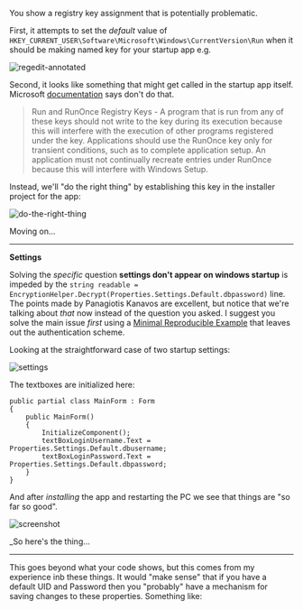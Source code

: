 You show a registry key assignment that is potentially problematic.

First, it attempts to set the _default_ value of `HKEY_CURRENT_USER\Software\Microsoft\Windows\CurrentVersion\Run` when it should be making named key for your startup app e.g. 

![regedit-annotated]()

Second, it looks like something that might get called in the startup app itself. Microsoft [documentation](https://learn.microsoft.com/en-us/windows/win32/setupapi/run-and-runonce-registry-keys) says don't do that.

>Run and RunOnce Registry Keys - 
A program that is run from any of these keys should not write to the key during its execution because this will interfere with the execution of other programs registered under the key. Applications should use the RunOnce key only for transient conditions, such as to complete application setup. An application must not continually recreate entries under RunOnce because this will interfere with Windows Setup.

Instead, we'll "do the right thing" by establishing this key in the installer project for the app:

![do-the-right-thing]()

Moving on...
***
**Settings**

Solving the _specific_ question **settings don't appear on windows startup** is impeded by the `string readable = EncryptionHelper.Decrypt(Properties.Settings.Default.dbpassword)` line. The points made by Panagiotis Kanavos are excellent, but notice that we're talking about _that_ now instead of the question you asked. I suggest you solve the main issue _first_ using a [Minimal Reproducible Example](https://stackoverflow.com/help/minimal-reproducible-example) that leaves out the authentication scheme.

Looking at the straightforward case of two startup settings:

![settings]()

The textboxes are initialized here:

    public partial class MainForm : Form
    {
        public MainForm()
        {
            InitializeComponent();
            textBoxLoginUsername.Text = Properties.Settings.Default.dbusername;
            textBoxLoginPassword.Text = Properties.Settings.Default.dbpassword;
        }
    }

And after _installing_ the app and restarting the PC we see that things are "so far so good".

![screenshot]()

_So here's the thing...
***

This goes beyond what your code shows, but this comes from my experience inb these things. It would "make sense" that if you have a default UID and Password then you "probably" have a mechanism for saving changes to these properties. Something like:



